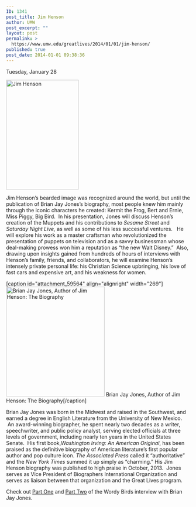 ```yaml
---
ID: 1341
post_title: Jim Henson
author: UMW
post_excerpt: ""
layout: post
permalink: >
  https://www.umw.edu/greatlives/2014/01/01/jim-henson/
published: true
post_date: 2014-01-01 09:38:36
---
```

Tuesday, January 28

<a href="http://umwwebmaster.wpengine.com/greatlives/wp-content/uploads/sites/8/2014/01/Henson.png"><img class=" wp-image-59565 size-medium alignleft" src="http://umwwebmaster.wpengine.com/greatlives/wp-content/uploads/sites/8/2014/01/Henson-198x300.png" alt="Jim Henson" width="198" height="300" /></a>

Jim Henson’s bearded image was recognized around the world, but until the publication of Brian Jay Jones’s biography, most people knew him mainly through the iconic characters he created: Kermit the Frog, Bert and Ernie, Miss Piggy, Big Bird.  In his presentation, Jones will discuss Henson’s creation of the Muppets and his contributions to <i>Sesame Street </i>and <i>Saturday Night Live, </i>as well as some of his less successful ventures.   He will explore his work as a master craftsman who revolutionized the presentation of puppets on television and as a savvy businessman whose deal-making prowess won him a reputation as “the new Walt Disney.”  Also, drawing upon insights gained from hundreds of hours of interviews with Henson’s family, friends, and collaborators, he will examine Henson’s intensely private personal life: his Christian Science upbringing, his love of fast cars and expensive art, and his weakness for women.

[caption id="attachment_59564" align="alignright" width="269"]<a href="http://umwwebmaster.wpengine.com/greatlives/wp-content/uploads/sites/8/2014/01/JonesAuthorPhoto-e1354818847993.jpg"><img class="size-medium wp-image-59564" src="http://umwwebmaster.wpengine.com/greatlives/wp-content/uploads/sites/8/2014/01/JonesAuthorPhoto-e1354818847993-269x300.jpg" alt="Brian Jay Jones, Author of Jim Henson: The Biography" width="269" height="300" /></a> Brian Jay Jones, Author of Jim Henson: The Biography[/caption]

Brian Jay Jones was born in the Midwest and raised in the Southwest, and earned a degree in English Literature from the University of New Mexico.  An award-winning biographer, he spent nearly two decades as a writer, speechwriter, and public policy analyst, serving elected officials at three levels of government, including nearly ten years in the United States Senate.  His first book,<i>Washington Irving: An American Original</i>, has been praised as the definitive biography of American literature’s first popular author and pop culture icon. <i>The Associated Press</i> called it “authoritative” and the <i>New York Times</i> summed it up simply as “charming.” His Jim Henson biography was published to high praise in October, 2013.  Jones serves as Vice President of Biographers International Organization and serves as liaison between that organization and the Great Lives program.

Check out <a title="Jim Henson: The Biography (Part One of Two)" href="http://wordybirds.org/2013/10/18/brian-jay-jones/" target="_blank">Part One</a> and <a title="Jim Henson: The Biography (Part Two of Two)" href="http://wordybirds.org/2013/10/25/brian-jay-jones-part-2/" target="_blank">Part Two</a> of the Wordy Birds interview with Brian Jay Jones.

&nbsp;